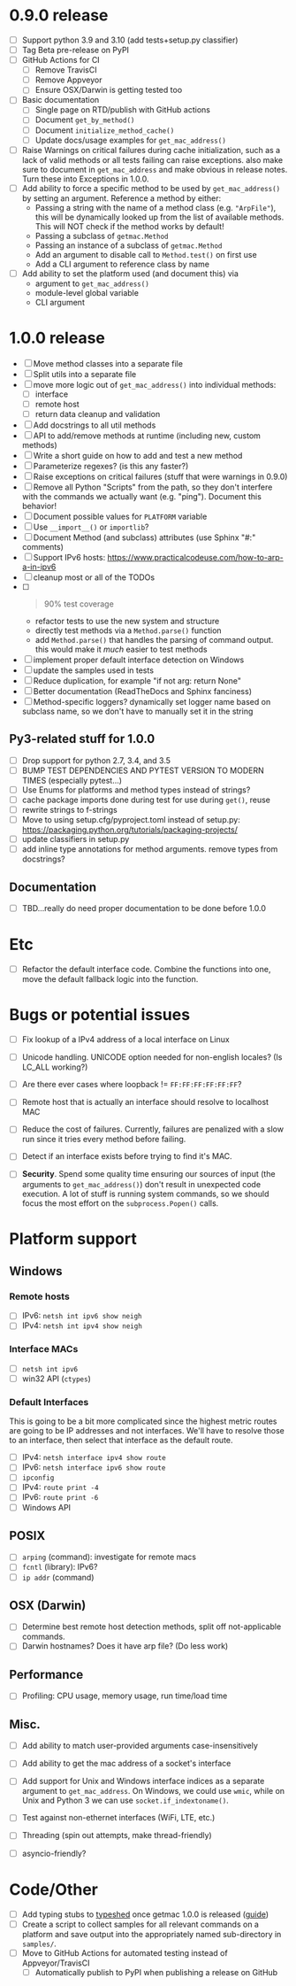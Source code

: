 # 0.9.0 release
- [ ] Support python 3.9 and 3.10 (add tests+setup.py classifier)
- [ ] Tag Beta pre-release on PyPI
- [ ] GitHub Actions for CI
  - [ ] Remove TravisCI
  - [ ] Remove Appveyor
  - [ ] Ensure OSX/Darwin is getting tested too
- [ ] Basic documentation 
  - [ ] Single page on RTD/publish with GitHub actions
  - [ ] Document `get_by_method()`
  - [ ] Document `initialize_method_cache()`
  - [ ] Update docs/usage examples for `get_mac_address()`
- [ ] Raise Warnings on critical failures during cache initialization, such as a lack of valid methods or all tests failing can raise exceptions. also make sure to document in `get_mac_address` and make obvious in release notes. Turn these into Exceptions in 1.0.0.
- [ ] Add ability to force a specific method to be used by `get_mac_address()` by setting an argument. Reference a method by either:
  - Passing a string with the name of a method class (e.g. `"ArpFile"`), this will be dynamically looked up from the list of available methods. This will NOT check if the method works by default!
  - Passing a subclass of `getmac.Method`
  - Passing an instance of a subclass of `getmac.Method`
  - Add an argument to disable call to `Method.test()` on first use
  - Add a CLI argument to reference class by name
- [ ] Add ability to set the platform used (and document this) via
  - argument to `get_mac_address()`
  - module-level global variable
  - CLI argument


# 1.0.0 release
- [ ] Move method classes into a separate file
- [ ] Split utils into a separate file
- [ ] move more logic out of `get_mac_address()` into individual methods:
    - [ ] interface
    - [ ] remote host
    - [ ] return data cleanup and validation
- [ ] Add docstrings to all util methods
- [ ] API to add/remove methods at runtime (including new, custom methods)
- [ ] Write a short guide on how to add and test a new method
- [ ] Parameterize regexes? (is this any faster?)
- [ ] Raise exceptions on critical failures (stuff that were warnings in 0.9.0)
- [ ] Remove all Python "Scripts" from the path, so they don't interfere with the commands we actually want (e.g. "ping"). Document this behavior!
- [ ] Document possible values for `PLATFORM` variable
- [ ] Use `__import__()` or `importlib`?
- [ ] Document Method (and subclass) attributes (use Sphinx "#:" comments)
- [ ] Support IPv6 hosts: https://www.practicalcodeuse.com/how-to-arp-a-in-ipv6
- [ ] cleanup most or all of the TODOs
- [ ] >90% test coverage
  - refactor tests to use the new system and structure
  - directly test methods via a `Method.parse()` function
  - add `Method.parse()` that handles the parsing of command output.
      this would make it *much* easier to test methods
- [ ] implement proper default interface detection on Windows
- [ ] update the samples used in tests
- [ ] Reduce duplication, for example "if not arg: return None"
- [ ] Better documentation (ReadTheDocs and Sphinx fanciness)
- [ ] Method-specific loggers? dynamically set logger name based on subclass name, so we don't have to manually set it in the string

## Py3-related stuff for 1.0.0
- [ ] Drop support for python 2.7, 3.4, and 3.5
- [ ] BUMP TEST DEPENDENCIES AND PYTEST VERSION TO MODERN TIMES (especially pytest...)
- [ ] Use Enums for platforms and method types instead of strings?
- [ ] cache package imports done during test for use during `get()`, reuse
- [ ] rewrite strings to f-strings
- [ ] Move to using setup.cfg/pyproject.toml instead of setup.py: https://packaging.python.org/tutorials/packaging-projects/
- [ ] update classifiers in setup.py
- [ ] add inline type annotations for method arguments. remove types from docstrings?

## Documentation
- [ ] TBD...really do need proper documentation to be done before 1.0.0


# Etc
- [ ] Refactor the default interface code. Combine the functions into 
one, move the default fallback logic into the function.

# Bugs or potential issues
- [ ] Fix lookup of a IPv4 address of a local interface on Linux
- [ ] Unicode handling. UNICODE option needed for non-english locales? (Is LC_ALL working?)
- [ ] Are there ever cases where loopback != `FF:FF:FF:FF:FF:FF`?
- [ ] Remote host that is actually an interface should resolve to localhost MAC
- [ ] Reduce the cost of failures. Currently, failures are penalized
with a slow run since it tries every method before failing.
- [ ] Detect if an interface exists before trying to find it's MAC.
- [ ] **Security**. Spend some quality time ensuring our sources of input (the arguments to `get_mac_address()`) don't result in unexpected code execution. A lot of stuff is running system commands, so we should focus the most effort on the `subprocess.Popen()` calls.


# Platform support

## Windows

### Remote hosts
- [ ] IPv6: `netsh int ipv6 show neigh`
- [ ] IPv4: `netsh int ipv4 show neigh`

### Interface MACs
- [ ] `netsh int ipv6`
- [ ] win32 API (`ctypes`)

### Default Interfaces
This is going to be a bit more complicated since the highest metric routes are going to be IP addresses and not interfaces. We'll have to resolve those to an interface, then select that interface as the default route.
- [ ] IPv4: `netsh interface ipv4 show route`
- [ ] IPv6: `netsh interface ipv6 show route`
- [ ] `ipconfig`
- [ ] IPv4: `route print -4`
- [ ] IPv6: `route print -6`
- [ ] Windows API

## POSIX
- [ ] `arping` (command): investigate for remote macs
- [ ] `fcntl` (library): IPv6?
- [ ] `ip addr` (command)

## OSX (Darwin)
- [ ] Determine best remote host detection methods, split off not-applicable commands.
- [ ] Darwin hostnames? Does it have arp file? (Do less work)

## Performance
- [ ] Profiling: CPU usage, memory usage, run time/load time

## Misc.
- [ ] Add ability to match user-provided arguments case-insensitively
- [ ] Add ability to get the mac address of a socket's interface
- [ ] Add support for Unix and Windows interface indices as a separate argument to `get_mac_address`. On Windows, we could use `wmic`, while on Unix and Python 3 we can use `socket.if_indextoname()`.
- [ ] Test against non-ethernet interfaces (WiFi, LTE, etc.)
- [ ] Threading (spin out attempts, make thread-friendly)
- [ ] asyncio-friendly?


# Code/Other
- [ ] Add typing stubs to [typeshed](https://github.com/python/typeshed) once getmac 1.0.0 is released ([guide](https://github.com/python/typeshed/blob/master/CONTRIBUTING.md))
- [ ] Create a script to collect samples for all relevant commands on a platform and save output into the appropriately named sub-directory in `samples/`.
- [ ] Move to GitHub Actions for automated testing instead of Appveyor/TravisCI
    - [ ] Automatically publish to PyPI when publishing a release on GitHub
